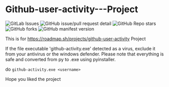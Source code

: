 # Github-user-activity---Project

![GitLab Issues](https://img.shields.io/gitlab/issues/all/https%3A%2F%2Fgithub.com%2FDaRealAal%2FGithub-user-activity-Project%2F)
![GitHub issue/pull request detail](https://img.shields.io/github/issues/detail/last-update/darealaal/https%3A%2F%2Fgithub.com%2FDaRealAal%2FGithub-user-activity-Project%2F/10)
![GitHub Repo stars](https://img.shields.io/github/stars/darealaal/https%3A%2F%2Fgithub.com%2FDaRealAal%2FGithub-user-activity-Project%2F)
![GitHub forks](https://img.shields.io/github/forks/darealaal/https%3A%2F%2Fgithub.com%2FDaRealAal%2FGithub-user-activity-Project%2F)
![GitHub manifest version](https://img.shields.io/github/manifest-json/v/darealaal/Github-user-activity-Project)


This is for https://roadmap.sh/projects/github-user-activity Project

If the file executable 'github-activity.exe' detected as a virus, exclude it from your antivirus or the windows defender.
Please note that everything is safe and converted from py to .exe using pyinstaller.


do ```github-activity.exe <username>```

Hope you liked the project
